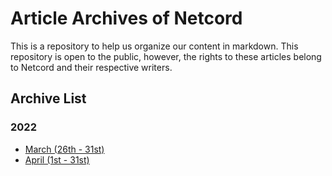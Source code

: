 # Article Archives of Netcord
This is a repository to help us organize our content in markdown. This repository is open to the public, however, the rights to these articles belong to Netcord and their respective writers. 

## Archive List
### 2022
- [March (26th - 31st)](https://github.com/NetcordHQ/ArticleArchives/tree/main/2022/March)
- [April (1st - 31st)](https://github.com/NetcordHQ/ArticleArchives/tree/main/2022/April)
